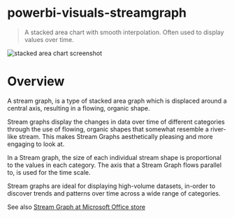 # powerbi-visuals-streamgraph

> A stacked area chart with smooth interpolation. Often used to display values over time.

![stacked area chart screenshot](https://github.com/microsoft/powerbi-visuals-streamgraph/blob/master/assets/screenshot.png)
# Overview
A stream graph, is a type of stacked area graph which is displaced around a central axis, resulting in a flowing, organic shape.

Stream graphs display the changes in data over time of different categories through the use of flowing, organic shapes that somewhat resemble a river-like stream. This makes Stream Graphs aesthetically pleasing and more engaging to look at.

In a Stream graph, the size of each individual stream shape is proportional to the values in each category. The axis that a Stream Graph flows parallel to, is used for the time scale.

Stream graphs are ideal for displaying high-volume datasets, in-order to discover trends and patterns over time across a wide range of categories.

See also [Stream Graph at Microsoft Office store](https://store.office.com/en-us/app.aspx?assetid=WA104380772&sourcecorrid=3a7ba776-9769-4224-b39a-854ec8bc000f&searchapppos=0&ui=en-US&rs=en-US&ad=US&appredirect=false)
